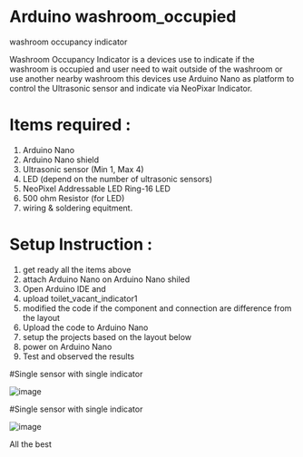 # Arduino washroom_occupied
washroom occupancy indicator

Washroom Occupancy Indicator is a devices use to indicate if the washroom is occupied and user need to wait outside of the washroom or use another nearby washroom 
this devices use Arduino Nano as platform to control the Ultrasonic sensor and indicate via NeoPixar Indicator. 

# Items required :  
1. Arduino Nano 
2. Arduino Nano shield 
3. Ultrasonic sensor (Min 1, Max 4)
4. LED (depend on the number of ultrasonic sensors)
5. NeoPixel Addressable LED Ring-16 LED
6. 500 ohm Resistor (for LED)
7. wiring & soldering equitment. 


# Setup Instruction : 
1. get ready all the items above 
2. attach Arduino Nano on Arduino Nano shiled 
3. Open Arduino IDE and 
4. upload toilet_vacant_indicator1 
5. modified the code if the component and connection are difference from the layout 
6. Upload the code to Arduino Nano
7. setup the projects based on the layout below
8. power on Arduino Nano
9. Test and observed the results


#Single sensor with single indicator 

![image](https://user-images.githubusercontent.com/12832767/109419024-40c55a00-7a06-11eb-815b-dd4678db128a.png)

#Single sensor with single indicator 

![image](https://user-images.githubusercontent.com/12832767/109419043-6ce0db00-7a06-11eb-99af-a3758649ead1.png)




All the best

